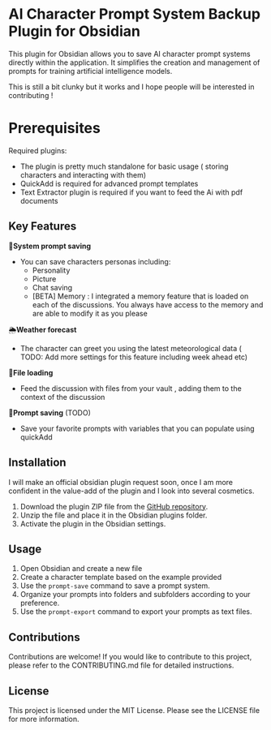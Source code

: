 

# AI Character Prompt System Backup Plugin for Obsidian  
  
This plugin for Obsidian allows you to save AI character prompt systems directly within the application. It simplifies the creation and management of prompts for training artificial intelligence models.  

This is still a bit clunky but it works and I hope people will be interested in contributing !

# Prerequisites
Required plugins:
- The plugin is pretty much standalone for basic usage ( storing characters and interacting with them)
- QuickAdd is required for advanced prompt templates
- Text Extractor plugin is required if you want to feed the Ai with pdf documents
## Key Features  

🤖**System prompt saving**

- You can save characters personas including:
	- Personality
	- Picture
	 - Chat saving
	- [BETA] Memory : I integrated a memory feature that is loaded on each of the discussions. You always have access to the memory and are able to modify it as you please

🌦**Weather forecast**
- The character can greet you using the latest meteorological data ( TODO: Add more settings for this feature including week ahead etc)

📁**File loading**
- Feed the discussion with files from your vault , adding them to the context of the discussion

📑**Prompt saving** (TODO)
- Save your favorite prompts with variables that you can populate using quickAdd 
  
## Installation  

I will make an official obsidian plugin request soon, once I am more confident in the value-add of the plugin and I look into several cosmetics. 

1. Download the plugin ZIP file from the [GitHub repository](link_to_repo).  
2. Unzip the file and place it in the Obsidian plugins folder.  
3. Activate the plugin in the Obsidian settings.
  
## Usage  
  
1. Open Obsidian and create a new file 
2. Create a character template based on the example provided
3. Use the `prompt-save` command to save a prompt system.  
4. Organize your prompts into folders and subfolders according to your preference.  
5. Use the `prompt-export` command to export your prompts as text files.  
  
## Contributions  
  
Contributions are welcome! If you would like to contribute to this project, please refer to the CONTRIBUTING.md file for detailed instructions.  
  
## License  
  
This project is licensed under the MIT License. Please see the LICENSE file for more information.